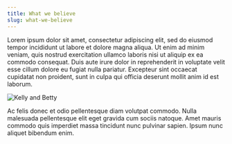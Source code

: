 ```yaml
---
title: What we believe
slug: what-we-believe
---
```


Lorem ipsum dolor sit amet, consectetur adipiscing elit, sed do eiusmod tempor incididunt ut labore et dolore magna aliqua.
Ut enim ad minim veniam, quis nostrud exercitation ullamco laboris nisi ut aliquip ex ea commodo consequat.
Duis aute irure dolor in reprehenderit in voluptate velit esse cillum dolore eu fugiat nulla pariatur.
Excepteur sint occaecat cupidatat non proident, sunt in culpa qui officia deserunt mollit anim id est laborum.

![Kelly and Betty](/assets/uploads/kelly-betty-1.jpg)

Ac felis donec et odio pellentesque diam volutpat commodo.
Nulla malesuada pellentesque elit eget gravida cum sociis natoque.
Amet mauris commodo quis imperdiet massa tincidunt nunc pulvinar sapien.
Ipsum nunc aliquet bibendum enim.
